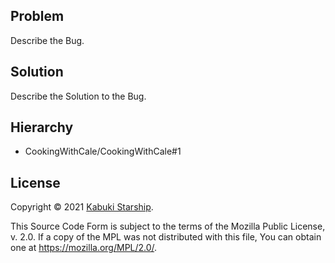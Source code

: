 ## Problem

Describe the Bug.

## Solution

Describe the Solution to the Bug.

## Hierarchy

* CookingWithCale/CookingWithCale#1

## License

Copyright © 2021 [Kabuki Starship](https://kabukistarship.com).

This Source Code Form is subject to the terms of the Mozilla Public License, v. 2.0. If a copy of the MPL was not distributed with this file, You can obtain one at <https://mozilla.org/MPL/2.0/>.
